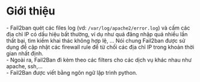 # Giới thiệu

\- Fail2ban quét các files log (vd: `/var/log/apache2/error.log`) và cấm các địa chỉ IP có dấu hiệu bất thường, ví dụ như quá đăng nhập quá nhiều lần thất bại, tìm kiếm khai thác không hợp lệ, … Nói chung Fail2ban được sử dụng để cập nhật các firewall rule để từ chối các địa chỉ IP trong khoản thời gian nhất định.  
\- Ngoài ra, Fail2Ban đì kèm theo các filters cho các dịch vụ khác nhau như apache, ssh,...  
\- Fail2Ban được viết bằng ngôn ngữ lập trình python.  














